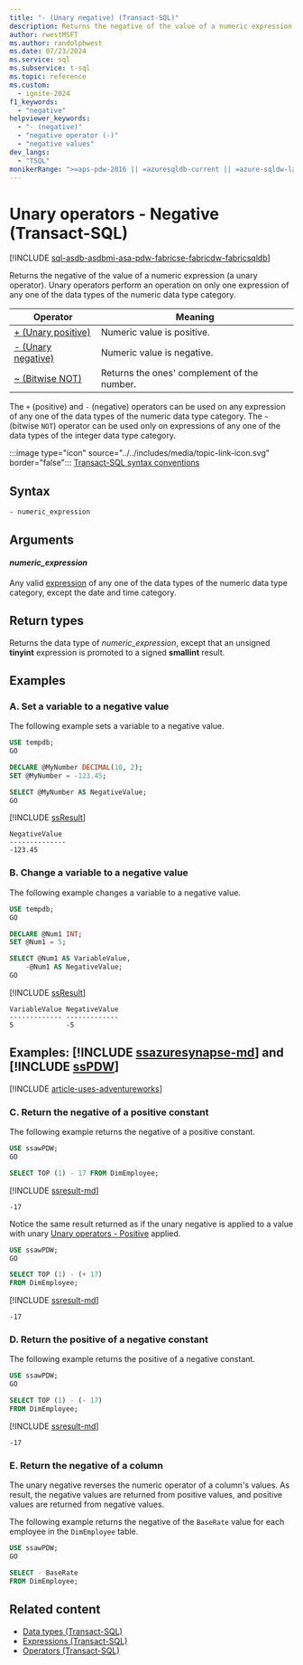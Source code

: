 ```yaml
---
title: "- (Unary negative) (Transact-SQL)"
description: Returns the negative of the value of a numeric expression (a unary operator).
author: rwestMSFT
ms.author: randolphwest
ms.date: 07/23/2024
ms.service: sql
ms.subservice: t-sql
ms.topic: reference
ms.custom:
  - ignite-2024
f1_keywords:
  - "negative"
helpviewer_keywords:
  - "- (negative)"
  - "negative operator (-)"
  - "negative values"
dev_langs:
  - "TSQL"
monikerRange: ">=aps-pdw-2016 || =azuresqldb-current || =azure-sqldw-latest || >=sql-server-2016 || >=sql-server-linux-2017 || =azuresqldb-mi-current || =fabric"
---
```

# Unary operators - Negative (Transact-SQL)

[!INCLUDE [sql-asdb-asdbmi-asa-pdw-fabricse-fabricdw-fabricsqldb](../../includes/applies-to-version/sql-asdb-asdbmi-asa-pdw-fabricse-fabricdw-fabricsqldb.md)]

Returns the negative of the value of a numeric expression (a unary operator). Unary operators perform an operation on only one expression of any one of the data types of the numeric data type category.

| Operator | Meaning |
| --- | --- |
| [+ (Unary positive)](unary-operators-positive.md) | Numeric value is positive. |
| [- (Unary negative)](unary-operators-negative.md) | Numeric value is negative. |
| [~ (Bitwise NOT)](bitwise-not-transact-sql.md) | Returns the ones' complement of the number. |

The `+` (positive) and `-` (negative) operators can be used on any expression of any one of the data types of the numeric data type category. The `~` (bitwise `NOT`) operator can be used only on expressions of any one of the data types of the integer data type category.

:::image type="icon" source="../../includes/media/topic-link-icon.svg" border="false"::: [Transact-SQL syntax conventions](../../t-sql/language-elements/transact-sql-syntax-conventions-transact-sql.md)

## Syntax

```syntaxsql
- numeric_expression
```

## Arguments

#### *numeric_expression*

Any valid [expression](expressions-transact-sql.md) of any one of the data types of the numeric data type category, except the date and time category.

## Return types

Returns the data type of *numeric_expression*, except that an unsigned **tinyint** expression is promoted to a signed **smallint** result.

## Examples

### A. Set a variable to a negative value

The following example sets a variable to a negative value.

```sql
USE tempdb;
GO

DECLARE @MyNumber DECIMAL(10, 2);
SET @MyNumber = -123.45;

SELECT @MyNumber AS NegativeValue;
GO
```

[!INCLUDE [ssResult](../../includes/ssresult-md.md)]

```output
NegativeValue
--------------
-123.45
```

### B. Change a variable to a negative value

The following example changes a variable to a negative value.

```sql
USE tempdb;
GO

DECLARE @Num1 INT;
SET @Num1 = 5;

SELECT @Num1 AS VariableValue,
    -@Num1 AS NegativeValue;
GO
```

[!INCLUDE [ssResult](../../includes/ssresult-md.md)]

```output
VariableValue NegativeValue
------------- -------------
5             -5
```

## Examples: [!INCLUDE [ssazuresynapse-md](../../includes/ssazuresynapse-md.md)] and [!INCLUDE [ssPDW](../../includes/sspdw-md.md)]

[!INCLUDE [article-uses-adventureworks](../../includes/article-uses-adventureworks.md)]

### C. Return the negative of a positive constant

The following example returns the negative of a positive constant.

```sql
USE ssawPDW;
GO

SELECT TOP (1) - 17 FROM DimEmployee;
```

[!INCLUDE [ssresult-md](../../includes/ssresult-md.md)]

```output
-17
```

  Notice the same result returned as if the unary negative is applied to a value with unary [Unary operators - Positive](unary-operators-positive.md) applied.

```sql
USE ssawPDW;
GO

SELECT TOP (1) - (+ 17)
FROM DimEmployee;
```

[!INCLUDE [ssresult-md](../../includes/ssresult-md.md)]

```output
-17
```

### D. Return the positive of a negative constant

The following example returns the positive of a negative constant.

```sql
USE ssawPDW;
GO

SELECT TOP (1) - (- 17)
FROM DimEmployee;
```

[!INCLUDE [ssresult-md](../../includes/ssresult-md.md)]

```output
-17
```

### E. Return the negative of a column

The unary negative reverses the numeric operator of a column's values. As result, the negative values are returned from positive values, and positive values are returned from negative values.

The following example returns the negative of the `BaseRate` value for each employee in the `DimEmployee` table.

```sql
USE ssawPDW;
GO

SELECT - BaseRate
FROM DimEmployee;
```

## Related content

- [Data types (Transact-SQL)](../data-types/data-types-transact-sql.md)
- [Expressions (Transact-SQL)](expressions-transact-sql.md)
- [Operators (Transact-SQL)](operators-transact-sql.md)
